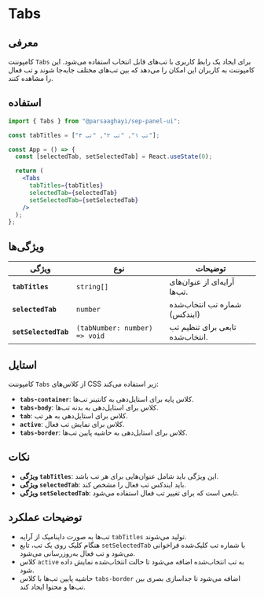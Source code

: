 

# Tabs

## معرفی

کامپوننت `Tabs` برای ایجاد یک رابط کاربری با تب‌های قابل انتخاب استفاده می‌شود. این کامپوننت به کاربران این امکان را می‌دهد که بین تب‌های مختلف جابه‌جا شوند و تب فعال را مشاهده کنند.

## استفاده

```jsx
import { Tabs } from "@parsaaghayi/sep-panel-ui";

const tabTitles = ["تب ۱", "تب ۲", "تب ۳"];

const App = () => {
  const [selectedTab, setSelectedTab] = React.useState(0);

  return (
    <Tabs
      tabTitles={tabTitles}
      selectedTab={selectedTab}
      setSelectedTab={setSelectedTab}
    />
  );
};

```
## ویژگی‌ها

| ویژگی                  | نوع                        | توضیحات                                             |
|-------------------------|----------------------------|-----------------------------------------------------|
| **`tabTitles`**         | `string[]`                  | آرایه‌ای از عنوان‌های تب‌ها.                       |
| **`selectedTab`**       | `number`                    | شماره تب انتخاب‌شده (ایندکس)                       |
| **`setSelectedTab`**    | `(tabNumber: number) => void` | تابعی برای تنظیم تب انتخاب‌شده.                     |

## استایل

کامپوننت `Tabs` از کلاس‌های CSS زیر استفاده می‌کند:

- **`tabs-container`**: کلاس پایه برای استایل‌دهی به کانتینر تب‌ها.
- **`tabs-body`**: کلاس برای استایل‌دهی به بدنه تب‌ها.
- **`tab`**: کلاس برای استایل‌دهی به هر تب.
- **`active`**: کلاس برای نمایش تب فعال.
- **`tabs-border`**: کلاس برای استایل‌دهی به حاشیه پایین تب‌ها.

## نکات

- **ویژگی `tabTitles`**: این ویژگی باید شامل عنوان‌هایی برای هر تب باشد.
- **ویژگی `selectedTab`**: باید ایندکس تب فعال را مشخص کند.
- **ویژگی `setSelectedTab`**: تابعی است که برای تغییر تب فعال استفاده می‌شود.

## توضیحات عملکرد

- تب‌ها به صورت داینامیک از آرایه `tabTitles` تولید می‌شوند.
- هنگام کلیک روی یک تب، تابع `setSelectedTab` با شماره تب کلیک‌شده فراخوانی می‌شود و تب فعال به‌روزرسانی می‌شود.
- کلاس `active` به تب انتخاب‌شده اضافه می‌شود تا حالت انتخاب‌شده نمایش داده شود.
- حاشیه پایین تب‌ها با کلاس `tabs-border` اضافه می‌شود تا جداسازی بصری بین تب‌ها و محتوا ایجاد کند.
